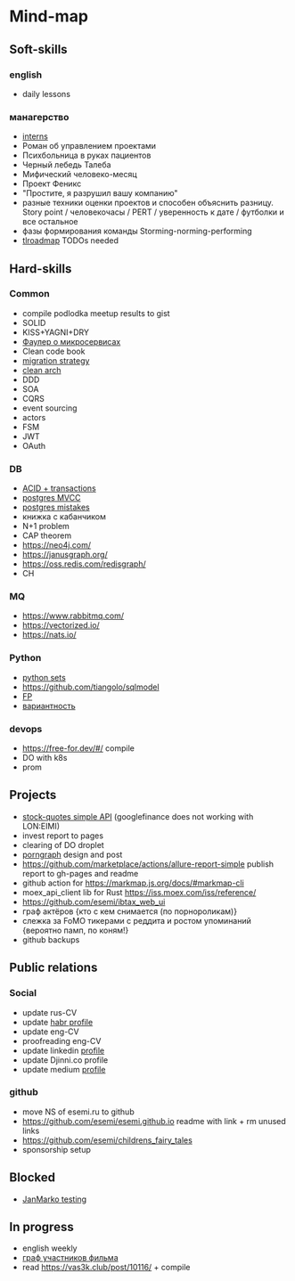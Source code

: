 # Mind-map

## Soft-skills

### english
- daily lessons


### манагерство
- [interns](https://habr.com/ru/company/raiffeisenbank/blog/526342/)
- Роман об управлением проектами  
- Психбольница в руках пациентов
- Черный лебедь Талеба
- Мифический человеко-месяц
- Проект Феникс
- "Простите, я разрушил вашу компанию"
- разные техники оценки проектов и способен объяснить разницу. Story point / человекочасы / PERT / уверенность к дате / футболки и все остальное
- фазы формирования команды Storming-norming-performing
- [tlroadmap](https://tlroadmap.io/guide.html#%D0%B4%D0%BB%D1%8F-%D1%81%D0%BE%D1%81%D1%82%D0%B0%D0%B2%D0%BB%D0%B5%D0%BD%D0%B8%D1%8F-%D0%BF%D0%BB%D0%B0%D0%BD%D0%B0-%D1%80%D0%B0%D0%B7%D0%B2%D0%B8%D1%82%D0%B8%D1%8F) TODOs needed


## Hard-skills

### Common
- compile podlodka meetup results to gist
- SOLID
- KISS+YAGNI+DRY
- [Фаулер о микросервисах](https://habr.com/ru/post/249183/)
- Clean code book
- [migration strategy](https://roadmap.sh/backend)
- [clean arch](https://habr.com/ru/company/exness/blog/494370/)
- DDD
- SOA
- CQRS
- event sourcing
- actors
- FSM
- JWT
- OAuth

### DB
- [ACID + transactions](https://postgrespro.ru/docs/postgrespro/10/tutorial-transactions)
- [postgres MVCC](https://habr.com/ru/company/postgrespro/blog/442804/)
- [postgres mistakes](https://habr.com/ru/company/postgrespro/blog/443792/)
- книжка с кабанчиком
- N+1 problem
- CAP theorem
- <https://neo4j.com/>
- <https://janusgraph.org/>
- <https://oss.redis.com/redisgraph/>
- CH

### MQ
- <https://www.rabbitmq.com/>
- <https://vectorized.io/>
- <https://nats.io/>


### Python
- [python sets](https://habr.com/ru/post/516858/)
- <https://github.com/tiangolo/sqlmodel>
- [FP](https://habr.com/ru/post/505928/)
- [вариантность](https://habr.com/ru/post/218753/)

### devops
- <https://free-for.dev/#/> compile
- DO with k8s
- prom

## Projects
- [stock-quotes simple API](https://github.com/esemi/glowing-octo-broccoli) (googlefinance does not working with LON:EIMI)
- invest report to pages
- clearing of DO droplet
- [porngraph](https://pgraph.esemi.ru/) design and post
- <https://github.com/marketplace/actions/allure-report-simple> publish report to gh-pages and readme
- github action for <https://markmap.js.org/docs/#markmap-cli>
- moex_api_client lib for Rust <https://iss.moex.com/iss/reference/>
- <https://github.com/esemi/ibtax_web_ui>
- граф актёров {кто с кем снимается (по порнороликам)}
- слежка за FoMO тикерами с реддита и ростом упоминаний {вероятно памп, по коням!}
- github backups

## Public relations

### Social
- update rus-CV
- update [habr profile](https://career.habr.com/esemi)
- update eng-CV
- proofreading eng-CV
- update linkedin [profile](https://www.linkedin.com/in/esemi/)
- update Djinni.co profile
- update medium [profile](https://medium.com/@esemiko)

### github
- move NS of esemi.ru to github
- <https://github.com/esemi/esemi.github.io> readme with link + rm unused links
- <https://github.com/esemi/childrens_fairy_tales>
- sponsorship setup

## Blocked
- [JanMarko testing](https://github.com/esemi/reimagined-winner)

## In progress
- english weekly
- [граф участников фильма](https://github.com/esemi/psychic-couscous/projects/1)
- read <https://vas3k.club/post/10116/> + compile